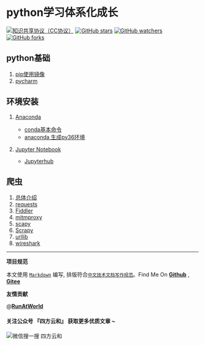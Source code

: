 # python学习体系化成长

[![知识共享协议（CC协议）](https://img.shields.io/badge/License-Creative%20Commons-DC3D24.svg)](https://creativecommons.org/licenses/by-nc-sa/4.0/deed.zh)
[![GitHub stars](https://img.shields.io/github/stars/hbulpf/pydemo.svg?label=Stars)](https://github.com/hbulpf/pydemo)
[![GitHub watchers](https://img.shields.io/github/watchers/hbulpf/pydemo.svg?label=Watchers)](https://github.com/hbulpf/pydemo/watchers)
[![GitHub forks](https://img.shields.io/github/forks/hbulpf/pydemo.svg?label=Forks)](https://github.com/hbulpf/pydemo/fork)

## python基础
1. [pip使用镜像](docs/python/pip_mirrors.md)
2. [pycharm](docs/python/pycharm.md)

## 环境安装
1. [Anaconda](docs/anaconda/README.md)
   - [conda基本命令](docs/anaconda/conda_cmd.md)
   - [anaconda 生成py36环境](docs/anaconda/py37_To_py36.md)
 
2. [Jupyter Notebook](docs/jupyter/README.md)
   - [Jupyterhub](docs/jupyter/jupyterhub_service.md)

## 爬虫

1. [总体介绍](docs/spiders/README.md)
2. [requests](docs/spiders/requests.md)
3. [Fiddler](docs/spiders/Fiddler.md)
4. [mitmproxy](docs/spiders/mitmproxy.md)
5. [scapy](docs/spiders/scapy.md)
6. [Scrapy](docs/spiders/Scrapy.md)
7. [urllib](docs/spiders/urllib.md)
8. [wireshark](docs/spiders/wireshark.md)

----------------------------------------

**项目规范**

本文使用 [`Markdown`](https://www.markdownguide.org/basic-syntax) 编写, 排版符合[`中文技术文档写作规范`](https://github.com/hbulpf/document-style-guide)。Find Me On [**Github**](https://github.com/hbulpf/pydemo) , [**Gitee**](https://gitee.com/hecloudAi/pydemo)

**友情贡献**

@[**RunAtWorld**](http://www.github.com/RunAtWorld)  &nbsp; 
#### 关注公众号 『四方云和』 获取更多优质文章 ~

![微信搜一搜 四方云和](https://images.gitee.com/uploads/images/2020/0418/212736_248fedfb_5627523.jpeg "qrcode_for_gh_b72b5d8c5649_258.jpg")

